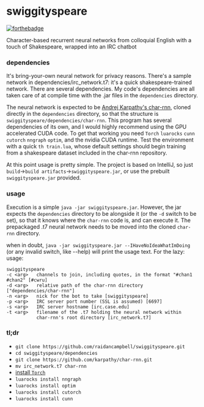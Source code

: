# swiggityspeare
[![forthebadge](http://forthebadge.com/images/badges/powered-by-case-western-reserve.svg)](http://forthebadge.com)

Character-based recurrent neural networks from colloquial English with a touch of Shakespeare, wrapped into an IRC chatbot

### dependencies

It's bring-your-own neural network for privacy reasons.  There's a sample network in dependencies/irc_network.t7: it's a quick shakespeare-trained network.
There are several dependencies.  My code's dependencies are all taken care of at compile time with the .jar files in the
`dependencies` directory.

The neural network is expected to be [Andrej Karpathy's char-rnn](https://github.com/karpathy/char-rnn),
cloned directly in the `dependencies` directory, so that the structure is `swiggityspeare/dependencies/char-rnn`.
This program has several dependencies of its own, and I would highly recommend using the GPU accelerated CUDA code.
To get that working you need `Torch` `luarocks` `cunn` `cutorch` `nngraph` `optim`, and the nvidia CUDA runtime.
Test the environment with a quick `th train.lua`, whose default settings should begin training from a shakespeare
 dataset included in the char-rnn repository.  

At this point usage is pretty simple.  The project is based on IntelliJ, so just `build`->`build artifacts`->`swiggityspeare.jar`, or use the prebuilt `swiggityspeare.jar` provided.

### usage

Execution is a simple `java -jar swiggityspeare.jar`.  However, the jar expects the `dependencies` directory to be
alongside it (or the `-d` switch to be set), so that it knows where the `char-rnn` code is, and can execute it. 
The prepackaged .t7 neural network needs to be moved into the cloned `char-rnn` directory.

when in doubt, `java -jar swiggityspeare.jar --IHaveNoIdeaWhatImDoing` (or any invalid switch, like --help) will print the usage text.  For the lazy:
usage: 

    swiggityspeare
    -c <arg>   channels to join, including quotes, in the format "#chan1 #chan2" [#cwru]
    -d <arg>   relative path of the char-rnn directory ["dependencies/char-rnn"]
    -n <arg>   nick for the bot to take [swiggityspeare]
    -p <arg>   IRC server port number (SSL is assumed) [6697]
    -s <arg>   IRC server hostname [irc.case.edu]
    -t <arg>   filename of the .t7 holding the neural network within
               char-rnn's root directory [irc_network.t7]

### tl;dr

- `git clone https://github.com/raidancampbell/swiggityspeare.git`
- `cd swiggityspeare/dependencies`
- `git clone https://github.com/karpathy/char-rnn.git`
- `mv irc_network.t7 char-rnn`
- [install `Torch`](http://torch.ch/)
- `luarocks install nngraph`
- `luarocks install optim`
- `luarocks install cutorch`
- `luarocks install cunn`

